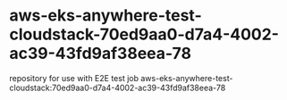 # aws-eks-anywhere-test-cloudstack-70ed9aa0-d7a4-4002-ac39-43fd9af38eea-78
repository for use with E2E test job aws-eks-anywhere-test-cloudstack:70ed9aa0-d7a4-4002-ac39-43fd9af38eea-78
